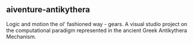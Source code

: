 ## aiventure-antikythera

Logic and motion the ol' fashioned way - gears. A visual studio project on the computational paradigm represented in the ancient Greek Antikythera Mechanism.
